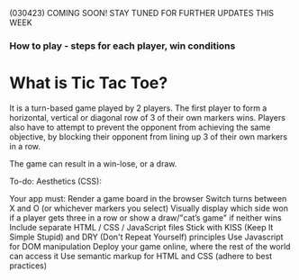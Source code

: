 (030423) COMING SOON! STAY TUNED FOR FURTHER UPDATES THIS WEEK 


### How to play - steps for each player, win conditions


# What is Tic Tac Toe?

It is a turn-based game played by 2 players. The first player to form a horizontal, vertical or diagonal row of 3 of their own markers wins. Players also have to attempt to prevent the opponent from achieving the same objective, by blocking their opponent from lining up 3 of their own markers in a row. 

The game can result in a win-lose, or a draw. 



To-do: 
Aesthetics (CSS):





Your app must:
Render a game board in the browser
Switch turns between X and O (or whichever markers you select)
Visually display which side won if a player gets three in a row or show a draw/"cat’s game" if neither wins
Include separate HTML / CSS / JavaScript files
Stick with KISS (Keep It Simple Stupid) and DRY (Don't Repeat Yourself) principles
Use Javascript for DOM manipulation
Deploy your game online, where the rest of the world can access it
Use semantic markup for HTML and CSS (adhere to best practices)